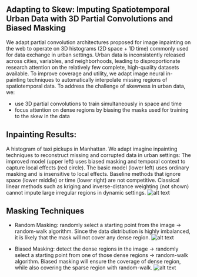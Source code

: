 ## Adapting to Skew: Imputing Spatiotemporal Urban Data with 3D Partial Convolutions and Biased Masking

We adapt partial convolution architectures proposed for image inpainting on the web to operate on 3D histograms (2D space + 1D time) commonly used for data exchange in urban settings.  Urban data is inconsistently released across cities, variables, and neighborhoods, leading to disproportionate research attention on the relatively few complete, high-quality datasets available. To improve coverage and utility, we adapt image neural in-painting techniques to automatically interpolate missing regions of spatiotemporal data. To address the challenge of skewness in urban data, we:
- use 3D partial convolutions to train simultaneously in space and time
- focus attention on dense regions by biasing the masks used for training to the skew in the data


## Inpainting Results:
A histogram of taxi pickups in Manhattan.  We adapt imagine inpainting techniques to reconstruct missing and corrupted data in urban settings: The improved model (upper left) uses biased masking and temporal context to capture local effects (red circle).  The basic model (lower left) uses ordinary masking and is insensitive to local effects.  Baseline methods that ignore space (lower middle) or time (lower right) are not competitive.  Classical linear methods such as kriging and inverse-distance weighting (not shown) cannot impute large irregular regions in dynamic settings. 
![alt text](https://github.com/BeanHam/urban-inpainting/blob/main/imgs/teaser.png)

## Masking Techniques
- Random Masking: randomly select a starting point from the image -> random-walk algorithm. Since the data distribution is highly imbalanced, it is likely that the mask will not cover any dense region.
![alt text](https://github.com/BeanHam/urban-inpainting/blob/main/imgs/random-masking.png)

- Biased Masking: detect the dense regions in the image -> randomly select a starting point from one of those dense regions -> random-walk algorithm. Biased masking will ensure the coverage of dense region, while also covering the sparse region with random-walk.
![alt text](https://github.com/BeanHam/urban-inpainting/blob/main/imgs/biased-masking.png)
